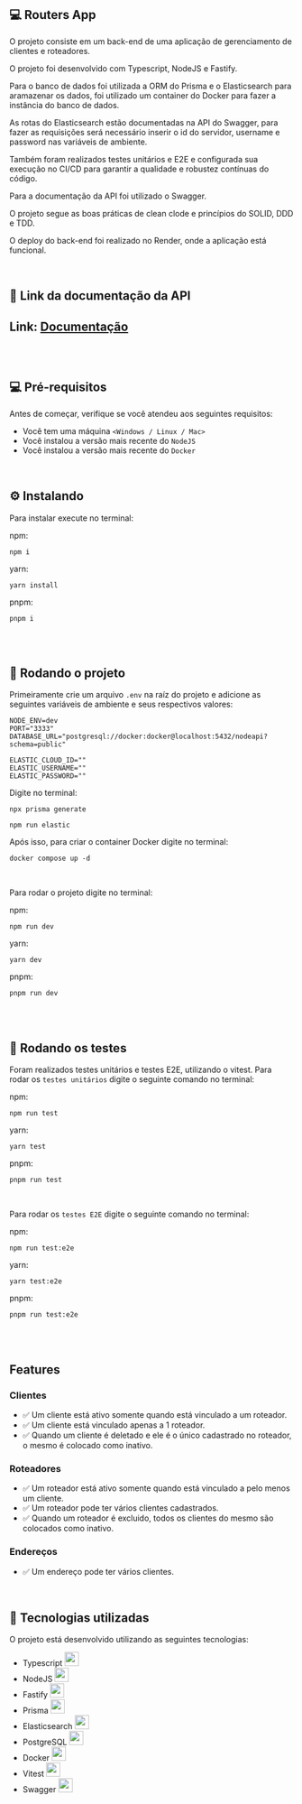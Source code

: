 ## 💻 Routers App 

O projeto consiste em um back-end de uma aplicação de gerenciamento de clientes e roteadores. 

O projeto foi desenvolvido com Typescript, NodeJS e Fastify.

Para o banco de dados foi utilizada a ORM do Prisma e o Elasticsearch para aramazenar os dados, foi utilizado um container do Docker para fazer a instância do banco de dados.

As rotas do Elasticsearch estão documentadas na API do Swagger, para fazer as requisições será necessário inserir o id do servidor, username e password nas variáveis de ambiente.

Também foram realizados testes unitários e E2E e configurada sua execução no CI/CD para garantir a qualidade e robustez contínuas do código.

Para a documentação da API foi utilizado o Swagger.

O projeto segue as boas práticas de clean clode e princípios do SOLID, DDD e TDD.

O deploy do back-end foi realizado no Render, onde a aplicação está funcional.


<br/>

## 📗 Link da documentação da API

<h2>Link: <a href="https://api-node-3q8n.onrender.com/docs" target="_blank" rel="external">Documentação</a></h2>

<br/>
<br/>

## 💻 Pré-requisitos

Antes de começar, verifique se você atendeu aos seguintes requisitos:
* Você tem uma máquina `<Windows / Linux / Mac>`
* Você instalou a versão mais recente do `NodeJS`
* Você instalou a versão mais recente do `Docker`

<br/>

## ⚙️ Instalando

Para instalar execute no terminal:

npm:
```
npm i
```

yarn:
```
yarn install
```

pnpm:
```
pnpm i
```

<br/>
<br/>

## 🚀 Rodando o projeto

Primeiramente crie um arquivo ```.env``` na raíz do projeto e adicione as seguintes variáveis de ambiente e seus respectivos valores:

```
NODE_ENV=dev
PORT="3333"
DATABASE_URL="postgresql://docker:docker@localhost:5432/nodeapi?schema=public"

ELASTIC_CLOUD_ID=""
ELASTIC_USERNAME=""
ELASTIC_PASSWORD=""
```


Digite no terminal:

```
npx prisma generate
```

```
npm run elastic
```


Após isso, para criar o container Docker digite no terminal:

```
docker compose up -d
```
<br/>

Para rodar o projeto digite no terminal:

npm:
```
npm run dev
```
yarn:
```
yarn dev
```

pnpm:
```
pnpm run dev
```

<br/>
<br/>

## 🧪 Rodando os testes

Foram realizados testes unitários e testes E2E, utilizando o vitest. Para rodar os ```testes unitários``` digite o seguinte comando no terminal:

npm:
```
npm run test
```
yarn:
```
yarn test
```

pnpm:
```
pnpm run test
```

<br/>


Para rodar os ```testes E2E``` digite o seguinte comando no terminal:

npm:
```
npm run test:e2e
```
yarn:
```
yarn test:e2e
```

pnpm:
```
pnpm run test:e2e
```

<br/>
<br/>

## Features

### Clientes

- ✅ Um cliente está ativo somente quando está vinculado a um roteador.
- ✅ Um cliente está vinculado apenas a 1 roteador.
- ✅ Quando um cliente é deletado e ele é o único cadastrado no roteador, o mesmo é colocado como inativo.

### Roteadores

- ✅ Um roteador está ativo somente quando está vinculado a pelo menos um cliente.
- ✅ Um roteador pode ter vários clientes cadastrados.
- ✅ Quando um roteador é excluido, todos os clientes do mesmo são colocados como inativo.

### Endereços

- ✅ Um endereço pode ter vários clientes.


<br/>



## 🚀 Tecnologias utilizadas

O projeto está desenvolvido utilizando as seguintes tecnologias:

- Typescript <img width="25px" height="25px" src="https://cdn.jsdelivr.net/gh/devicons/devicon@latest/icons/typescript/typescript-original.svg" />
- NodeJS <img width="25px" height="25px" src="https://cdn.jsdelivr.net/gh/devicons/devicon@latest/icons/nodejs/nodejs-original.svg" />
- Fastify <img width="25px" height="25px" src="https://cdn.jsdelivr.net/gh/devicons/devicon@latest/icons/fastify/fastify-original.svg" />
- Prisma <img width="25px" height="25px" src="https://cdn.jsdelivr.net/gh/devicons/devicon@latest/icons/prisma/prisma-original.svg" />
- Elasticsearch <img width="25px" height="25px" src="https://cdn.jsdelivr.net/gh/devicons/devicon@latest/icons/elasticsearch/elasticsearch-original.svg" />
- PostgreSQL <img width="25px" height="25px" src="https://cdn.jsdelivr.net/gh/devicons/devicon@latest/icons/postgresql/postgresql-original.svg" />
- Docker <img width="25px" height="25px" src="https://cdn.jsdelivr.net/gh/devicons/devicon@latest/icons/docker/docker-original.svg" />
- Vitest <img width="25px" height="25px" src="https://cdn.jsdelivr.net/gh/devicons/devicon@latest/icons/vitest/vitest-original.svg" />
- Swagger <img width="25px" height="25px" src="https://cdn.jsdelivr.net/gh/devicons/devicon@latest/icons/swagger/swagger-original.svg" />


